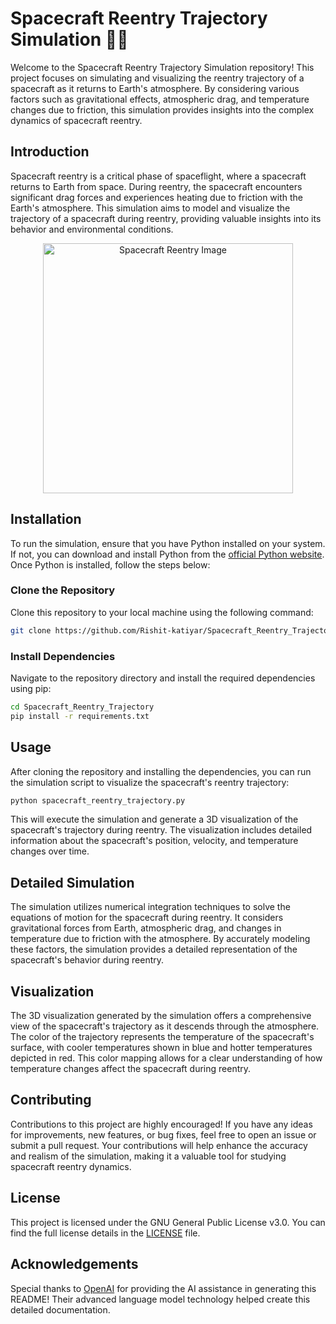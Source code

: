 # Spacecraft Reentry Trajectory Simulation 🚀🔥

Welcome to the Spacecraft Reentry Trajectory Simulation repository! This project focuses on simulating and visualizing the reentry trajectory of a spacecraft as it returns to Earth's atmosphere. By considering various factors such as gravitational effects, atmospheric drag, and temperature changes due to friction, this simulation provides insights into the complex dynamics of spacecraft reentry.

## Introduction

Spacecraft reentry is a critical phase of spaceflight, where a spacecraft returns to Earth from space. During reentry, the spacecraft encounters significant drag forces and experiences heating due to friction with the Earth's atmosphere. This simulation aims to model and visualize the trajectory of a spacecraft during reentry, providing valuable insights into its behavior and environmental conditions.

<div align="center">
  <img src="https://github.com/Rishit-katiyar/Spacecraft_Reentry_Trajectory/assets/167756997/1409c765-fce7-4b2f-87b5-014c74cc199b" alt="Spacecraft Reentry Image" width="400">
</div>

## Installation

To run the simulation, ensure that you have Python installed on your system. If not, you can download and install Python from the [official Python website](https://www.python.org/). Once Python is installed, follow the steps below:

### Clone the Repository

Clone this repository to your local machine using the following command:

```bash
git clone https://github.com/Rishit-katiyar/Spacecraft_Reentry_Trajectory.git
```

### Install Dependencies

Navigate to the repository directory and install the required dependencies using pip:

```bash
cd Spacecraft_Reentry_Trajectory
pip install -r requirements.txt
```

## Usage

After cloning the repository and installing the dependencies, you can run the simulation script to visualize the spacecraft's reentry trajectory:

```bash
python spacecraft_reentry_trajectory.py
```

This will execute the simulation and generate a 3D visualization of the spacecraft's trajectory during reentry. The visualization includes detailed information about the spacecraft's position, velocity, and temperature changes over time.

## Detailed Simulation

The simulation utilizes numerical integration techniques to solve the equations of motion for the spacecraft during reentry. It considers gravitational forces from Earth, atmospheric drag, and changes in temperature due to friction with the atmosphere. By accurately modeling these factors, the simulation provides a detailed representation of the spacecraft's behavior during reentry.

## Visualization

The 3D visualization generated by the simulation offers a comprehensive view of the spacecraft's trajectory as it descends through the atmosphere. The color of the trajectory represents the temperature of the spacecraft's surface, with cooler temperatures shown in blue and hotter temperatures depicted in red. This color mapping allows for a clear understanding of how temperature changes affect the spacecraft during reentry.

## Contributing

Contributions to this project are highly encouraged! If you have any ideas for improvements, new features, or bug fixes, feel free to open an issue or submit a pull request. Your contributions will help enhance the accuracy and realism of the simulation, making it a valuable tool for studying spacecraft reentry dynamics.

## License

This project is licensed under the GNU General Public License v3.0. You can find the full license details in the [LICENSE](LICENSE) file.

## Acknowledgements

Special thanks to [OpenAI](https://openai.com) for providing the AI assistance in generating this README! Their advanced language model technology helped create this detailed documentation.
